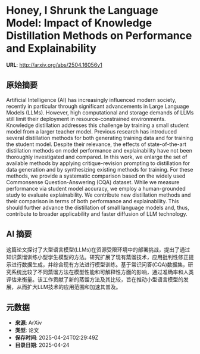 # Honey, I Shrunk the Language Model: Impact of Knowledge Distillation Methods on Performance and Explainability

**URL**: http://arxiv.org/abs/2504.16056v1

## 原始摘要

Artificial Intelligence (AI) has increasingly influenced modern society,
recently in particular through significant advancements in Large Language
Models (LLMs). However, high computational and storage demands of LLMs still
limit their deployment in resource-constrained environments. Knowledge
distillation addresses this challenge by training a small student model from a
larger teacher model. Previous research has introduced several distillation
methods for both generating training data and for training the student model.
Despite their relevance, the effects of state-of-the-art distillation methods
on model performance and explainability have not been thoroughly investigated
and compared. In this work, we enlarge the set of available methods by applying
critique-revision prompting to distillation for data generation and by
synthesizing existing methods for training. For these methods, we provide a
systematic comparison based on the widely used Commonsense Question-Answering
(CQA) dataset. While we measure performance via student model accuracy, we
employ a human-grounded study to evaluate explainability. We contribute new
distillation methods and their comparison in terms of both performance and
explainability. This should further advance the distillation of small language
models and, thus, contribute to broader applicability and faster diffusion of
LLM technology.


## AI 摘要

这篇论文探讨了大型语言模型(LLMs)在资源受限环境中的部署挑战，提出了通过知识蒸馏训练小型学生模型的方法。研究扩展了现有蒸馏技术，应用批判性修正提示进行数据生成，并综合现有方法进行模型训练。基于常识问答(CQA)数据集，研究系统比较了不同蒸馏方法在模型性能和可解释性方面的影响，通过准确率和人类评估来衡量。该工作贡献了新的蒸馏方法及其比较，旨在推动小型语言模型的发展，从而扩大LLM技术的应用范围和加速其普及。

## 元数据

- **来源**: ArXiv
- **类型**: 论文
- **保存时间**: 2025-04-24T02:29:49Z
- **目录日期**: 2025-04-24
